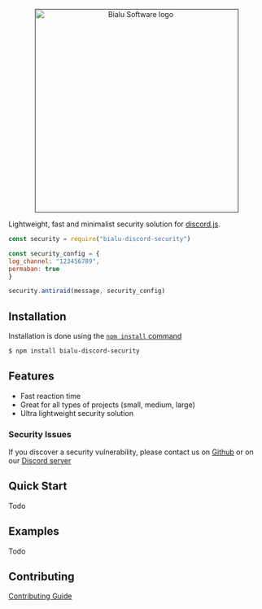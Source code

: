 <p align="center">
  <a href="" rel="noopener">
 <img width=400px height=400px src="https://cdn.discordapp.com/attachments/867078961799102474/898600193501564938/Bialu-logo-update.png" alt="Bialu Software logo"></a>
</p>

  Lightweight, fast and minimalist security solution for [discord.js](https://discord.js.org/).

```js
const security = require("bialu-discord-security")

const security_config = {
log_channel: "123456789",
permaban: true
}

security.antiraid(message, security_config)

```

## Installation

Installation is done using the
[`npm install` command](https://docs.npmjs.com/getting-started/installing-npm-packages-locally)

```bash
$ npm install bialu-discord-security
```

## Features

  * Fast reaction time
  * Great for all types of projects (small, medium, large)
  * Ultra lightweight security solution

### Security Issues

If you discover a security vulnerability, please contact us on [Github](https://github.com/Bialu-Software/Discord-Security/issues) or on our [Discord server](https://discord.gg/em8meadJ2X)

## Quick Start

Todo

## Examples

Todo

## Contributing

[Contributing Guide](https://github.com/Bialu-Software/Discord-Security/blob/main/CONTRIBUTING.md)
